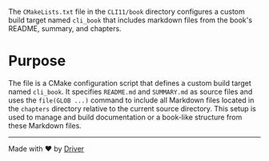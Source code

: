 <!--------------------------------------------------------------------------------->
<!-- IMPORTANT: This file is auto-generated by Driver (https://driver.ai). -------->
<!-- Manual edits may be overwritten on future commits. --------------------------->
<!--------------------------------------------------------------------------------->

The `CMakeLists.txt` file in the `CLI11/book` directory configures a custom build target named `cli_book` that includes markdown files from the book's README, summary, and chapters.

# Purpose
The file is a CMake configuration script that defines a custom build target named `cli_book`. It specifies `README.md` and `SUMMARY.md` as source files and uses the `file(GLOB ...)` command to include all Markdown files located in the `chapters` directory relative to the current source directory. This setup is used to manage and build documentation or a book-like structure from these Markdown files.

---
Made with ❤️ by [Driver](https://www.driver.ai/)